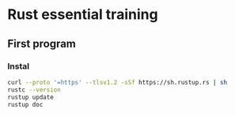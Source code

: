 # Rust essential training

## First program

### Instal

```sh
curl --proto '=https' --tlsv1.2 -sSf https://sh.rustup.rs | sh
rustc --version
rustup update
rustup doc
```
